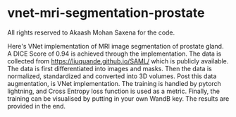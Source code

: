 # vnet-mri-segmentation-prostate

All rights reserved to Akaash Mohan Saxena for the code.

Here's VNet implementation of MRI image segmentation of prostate gland. A DICE Score of 0.94 is achieved through the implementation. The data is collected from https://liuquande.github.io/SAML/ which is publicly available. The data is first differentiated into images and masks. Then the data is normalized, standardized and converted into 3D volumes. Post this data augmentation, is VNet implementation. The training is handled by pytorch lightning, and Cross Entropy loss function is used as a metric. Finally, the training can be visualised by putting in your own WandB key. The results are provided in the end.

